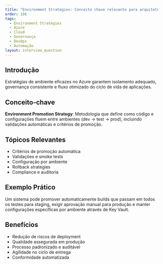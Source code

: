 ```yaml
---
title: "Environment Strategies: Conceito chave relevante para arquitetura no Azure"
order: 106
tags:
  - Environment Strategies
  - Azure
  - Cloud
  - Governança
  - DevOps
  - Automação
layout: interview_question
---
```


## Introdução

Estratégias de ambiente eficazes no Azure garantem isolamento adequado, governança consistente e fluxo otimizado do ciclo de vida de aplicações.

## Conceito-chave

**Environment Promotion Strategy**: Metodologia que define como código e configurações fluem entre ambientes (dev → test → prod), incluindo validações automáticas e critérios de promoção.

## Tópicos Relevantes

- Critérios de promoção automática
- Validações e smoke tests
- Configuração por ambiente
- Rollback strategies
- Compliance e auditoria

## Exemplo Prático

Um sistema pode promover automaticamente builds que passam em todos os testes para staging, exigir aprovação manual para produção e manter configurações específicas por ambiente através de Key Vault.

## Benefícios

- Redução de riscos de deployment
- Qualidade assegurada em produção
- Processo padronizado e auditável
- Agilidade no ciclo de entrega
- Conformidade automatizada
